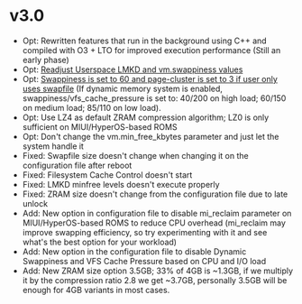 # v3.0
* Opt: Rewritten features that run in the background using C++ and compiled with O3 + LTO for improved execution performance (Still an early phase)
* Opt: [Readjust Userspace LMKD and vm.swappiness values](https://blog.51cto.com/u_16213570/9370516)
* Opt: [Swappiness is set to 60 and page-cluster is set to 3 if user only uses swapfile](https://www.slideshare.net/slideshow/extreme-linux-performance-monitoring-and-tuning/9822577) (If dynamic memory system is enabled, swappiness/vfs_cache_pressure is set to: 40/200 on high load; 60/150 on medium load; 85/110 on low load).
* Opt: Use LZ4 as default ZRAM compression algorithm; LZ0 is only sufficient on MIUI/HyperOS-based ROMS
* Opt: Don't change the vm.min_free_kbytes parameter and just let the system handle it
* Fixed: Swapfile size doesn't change when changing it on the configuration file after reboot
* Fixed: Filesystem Cache Control doesn't start
* Fixed: LMKD minfree levels doesn't execute properly
* Fixed: ZRAM size doesn't change from the configuration file due to late unlock
* Add: New option in configuration file to disable mi_reclaim parameter on MIUI/HyperOS-based ROMS to reduce CPU overhead (mi_reclaim may improve swapping efficiency, so try experimenting with it and see what's the best option for your workload)
* Add: New option in the configuration file to disable Dynamic Swappiness and VFS Cache Pressure based on CPU and I/O load
* Add: New ZRAM size option 3.5GB; 33% of 4GB is ~1.3GB, if we multiply it by the compression ratio 2.8 we get ~3.7GB, personally 3.5GB will be enough for 4GB variants in most cases.
